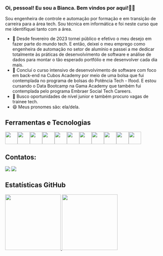 ### Oi, pessoal! Eu sou a Bianca. Bem vindos por aqui!👋✨ 

<!--
**biancaaparecida07/biancaaparecida07** is a ✨ _special_ ✨ repository because its `README.md` (this file) appears on your GitHub profile. -->

Sou engenheira de controle e automação por formação e em transição de carreira para a área tech. Sou técnica em informática e foi neste curso que me identifiquei tanto com a área. 

- 🔭 Desde fevereiro de 2023 tornei público e efetivo o meu desejo em fazer parte do mundo tech. E então, deixei o meu emprego como engenheira de automação no setor de alumínio e passei a me dedicar totalmente às práticas de desenvolvimento de software e análise de dados para montar o tão esperado portfólio e me desenvolver cada dia mais. 
- 🌱 Concluí o curso intensivo de desenvolvimento de software com foco em back-end na Cubos Academy por meio de uma bolsa que fui contemplada no programa de bolsas do Potência Tech - Ifood. E estou cursando o Data Bootcamp na Gama Academy que também fui contemplada pelo programa Embraer Social Tech Careers. 
- 👯 Busco oportunidades de nível junior e também procuro vagas de trainee tech.
- 😄 Meus pronomes são: ela/dela.

## Ferramentas e Tecnologias

<img src="https://cdn.jsdelivr.net/gh/devicons/devicon/icons/html5/html5-plain-wordmark.svg" width="40" height="40" /><img src="https://cdn.jsdelivr.net/gh/devicons/devicon/icons/css3/css3-plain-wordmark.svg" width="40" height="40" /><img src="https://cdn.jsdelivr.net/gh/devicons/devicon/icons/javascript/javascript-plain.svg" width="40" height="40" /><img src="https://cdn.jsdelivr.net/gh/devicons/devicon/icons/github/github-original.svg" width="40" height="40" /><img src="https://cdn.jsdelivr.net/gh/devicons/devicon/icons/git/git-plain.svg" width="40" height="40" /><img src="https://cdn.jsdelivr.net/gh/devicons/devicon/icons/vscode/vscode-original.svg" width="40" height="40" /><img src="https://cdn.jsdelivr.net/gh/devicons/devicon/icons/python/python-original.svg" width="40" height="40" /><img src="https://cdn.jsdelivr.net/gh/devicons/devicon/icons/nodejs/nodejs-original.svg" width="40" height="40" /><img src="https://cdn.jsdelivr.net/gh/devicons/devicon/icons/express/express-original-wordmark.svg" width="40" height="40" /><img src="https://cdn.jsdelivr.net/gh/devicons/devicon/icons/npm/npm-original-wordmark.svg" width="40" height="40" /><img src="https://cdn.jsdelivr.net/gh/devicons/devicon/icons/postgresql/postgresql-plain-wordmark.svg" width="40" height="40" />
          
          
                    
          
            
          

## Contatos:

<div>
<a href = "mailto:biancaaparecida07@gmail.com"><img src="https://img.shields.io/badge/Gmail-D14836?style=for-the-badge&logo=gmail&logoColor=white" target="_blank"></a>
<a href="https://www.linkedin.com/in/biancaaparecida/" target="_blank"><img src="https://img.shields.io/badge/-LinkedIn-%230077B5?style=for-the-badge&logo=linkedin&logoColor=white" target="_blank"></a>   
</div>

## Estatísticas GitHub

<div>
<a href="https://github.com/biancaaparecida07">
<img height="180em" src="https://github-readme-stats.vercel.app/api/top-langs/?username=biancaaparecida07&layout=compact&langs_count=7&theme=dracula"/>
<img height="180em" src="https://github-readme-stats.vercel.app/api?username=biancaaparecida07&show_icons=true&theme=dracula&include_all_commits=true&count_private=true"/>
</div>

